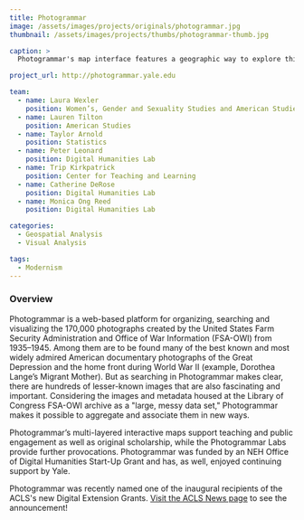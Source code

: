 ```yaml
---
title: Photogrammar
image: /assets/images/projects/originals/photogrammar.jpg
thumbnail: /assets/images/projects/thumbs/photogrammar-thumb.jpg

caption: >
  Photogrammar's map interface features a geographic way to explore this archives of photographs from 1935—1945.

project_url: http://photogrammar.yale.edu

team:
  - name: Laura Wexler
    position: Women’s, Gender and Sexuality Studies and American Studies
  - name: Lauren Tilton
    position: American Studies
  - name: Taylor Arnold
    position: Statistics
  - name: Peter Leonard
    position: Digital Humanities Lab
  - name: Trip Kirkpatrick
    position: Center for Teaching and Learning
  - name: Catherine DeRose
    position: Digital Humanities Lab
  - name: Monica Ong Reed
    position: Digital Humanities Lab

categories:
  - Geospatial Analysis
  - Visual Analysis

tags:
  - Modernism
---
```


### Overview

Photogrammar is a web-based platform for organizing, searching and visualizing the 170,000 photographs created by the United States Farm Security Administration and Office of War Information (FSA-OWI) from 1935–1945. Among them are to be found many of the best known and most widely admired American documentary photographs of the Great Depression and the home front during World War II (example, Dorothea Lange’s Migrant Mother). But as searching in Photogrammar makes clear, there are hundreds of lesser-known images that are also fascinating and important. Considering the images and metadata housed at the Library of Congress FSA-OWI archive as a "large, messy data set," Photogrammar makes it possible to aggregate and associate them in new ways.

Photogrammar’s multi-layered interactive maps support teaching and public engagement as well as original scholarship, while the Photogrammar Labs provide further provocations. Photogrammar was funded by an NEH Office of Digital Humanities Start-Up Grant and has, as well, enjoyed continuing support by Yale.

Photogrammar was recently named one of the inaugural recipients of the ACLS's new Digital Extension Grants. [Visit the ACLS News page](http://www.acls.org/news/5-4-2016/') to see the announcement!